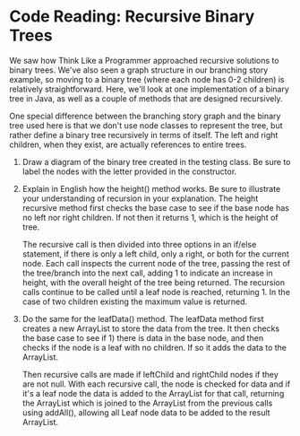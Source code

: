 # Code Reading: Recursive Binary Trees

We saw how Think Like a Programmer approached recursive solutions to binary trees. We've also seen a graph structure in our branching story example, so moving to a binary tree (where each node has 0-2 children) is relatively straightforward. Here, we'll look at one implementation of a binary tree in Java, as well as a couple of methods that are designed recursively.

One special difference between the branching story graph and the binary tree used here is that we don't use node classes to represent the tree, but rather define a binary tree recursively in terms of itself. The left and right children, when they exist, are actually references to entire trees.

1. Draw a diagram of the binary tree created in the testing class. Be sure to label the nodes with the letter provided in the constructor.

2. Explain in English how the height() method works. Be sure to illustrate your understanding of recursion in your explanation.
   The height recursive method first checks the base case to see if the base node has no left nor right children. If not then it returns 1, which is the height of tree.

   The recursive call is then divided into three options in an if/else statement, if there is only a left child, only a right, or both for the current node. Each call inspects the current node of the tree, passing the rest of the tree/branch into the next call, adding 1 to indicate an increase in height, with the overall height of the tree being returned. The recursion calls continue to be called until a leaf node is reached, returning 1. In the case of two children existing the maximum value is returned.

3. Do the same for the leafData() method.
   The leafData method first creates a new ArrayList<String> to store the data from the tree. It then checks the base case to see if 1) there is data in the base node, and then checks if the node is a leaf with no children. If so it adds the data to the ArrayList.

   Then recursive calls are made if leftChild and rightChild nodes if they are not null. With each recursive call, the node is checked for data and if it's a leaf node the data is added to the ArrayList for that call, returning the ArrayList which is joined to the ArrayList from the previous calls using addAll(), allowing all Leaf node data to be added to the result ArrayList.
